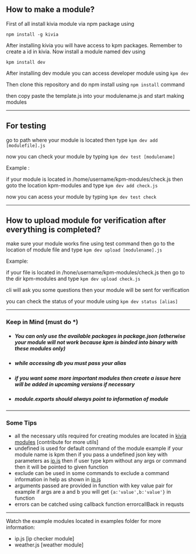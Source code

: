## How to make a module?
First of all install kivia module via npm package using

`npm install -g kivia`

After installing kivia you will have access to kpm packages.
Remember to create a id in kivia.
Now install a module named dev using

`kpm install dev`

After installing dev module you can access developer module using `kpm dev`


Then clone this repository and do npm install using `npm install` command

then copy paste the template.js into your modulename.js and start making modules

---
## For testing 

go to path where your module is located then type `kpm dev add [modulefile].js`

now you can check your module by typing `kpm dev test [modulename]`

Example :

if your module is located in /home/username/kpm-modules/check.js then goto the location kpm-modules and type `kpm dev add check.js`

now you can acess your module by typing `kpm dev test check`

---
## How to upload module for verification after everything is completed?

make sure your module works fine using test command then go to the location of module file and type `kpm dev upload [modulename].js`

Example:

if your file is located in /hone/username/kpm-modules/check.js then go to the dir kpm-modules and type `kpm dev upload check.js`

cli will ask you some questions then  your module will be sent for verification

you can check the status of your module using `kpm dev status [alias]`


---
### Keep in Mind (must do *)

- ##### You can only use the available packages in package.json (otherwise your module will not work because kpm is binded into binary with these modules only)
- ##### while accessing db you must pass your alias
- ##### if you want some more important modules then create a issue here will be added in upcoming versions if necessary 
- ##### module.exports should always point to information of module

---
### Some Tips

- all the necessary utils required for creating modules are located in [kivia modules](https://github.com/wisdomrider/kiviamodules) [contribute for more utils] 
- undefined is used for default command of the module example if your module name is kpm then if you pass a undefined json key with parameters as [ip.js](https://github.com/wisdomrider/kpm-example/blob/master/examples/ip.js#L27) then if user type kpm without any args or command then it will be pointed to given function
- exclude can be used in some commands to exclude a command information in help as shown in [ip.js](https://github.com/wisdomrider/kpm-example/blob/master/examples/ip.js#L27)
- arguments passed are provided in function with key value pair for example if args are a and b you will get `{a:'value',b:'value'}` in function
- errors can be catched using callback function errorcallBack in requsts

---
Watch the example modules located in examples folder for more information:

- ip.js [ip checker module]
- weather.js [weather module]
